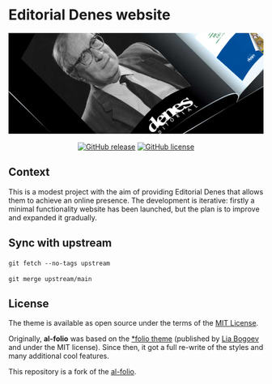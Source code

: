 # Editorial Denes website

<div align="center">

[![Preview](assets/img/about_banner.jpg)](https://CescFe.github.io)

[![GitHub release](https://img.shields.io/github/v/release/CescFe/CescFe.github.io)](https://github.com/CescFe/CescFe.github.io/releases/latest)
[![GitHub license](https://img.shields.io/github/license/alshedivat/al-folio?color=blue)](https://github.com/alshedivat/al-folio/blob/master/LICENSE)

</div>

## Context

This is a modest project with the aim of providing Editorial Denes that allows them to achieve an online presence. The development is iterative: firstly a minimal functionality website has been launched, but the plan is to improve and expanded it gradually.

## Sync with upstream

`
git fetch --no-tags upstream
`

`
git merge upstream/main
`

## License

The theme is available as open source under the terms of the [MIT License](https://github.com/alshedivat/al-folio/blob/main/LICENSE).

Originally, **al-folio** was based on the [\*folio theme](https://github.com/bogoli/-folio) (published by [Lia Bogoev](https://liabogoev.com) and under the MIT license). Since then, it got a full re-write of the styles and many additional cool features.

This repository is a fork of the [al-folio](https://github.com/alshedivat/al-folio.git).
